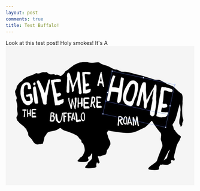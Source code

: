 ```yaml
---
layout: post
comments: true
title: Test Buffalo!
---
```


Look at this test post! Holy smokes! It's A ![BUFFALO](/images/Buff.jpg)